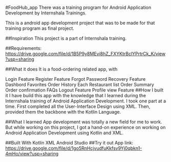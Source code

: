 
#FoodHub_app
There was a training program for Android Application Development by Internshala Trainings.

This is a android app development project that was to be made for that training program as final project.

##Inspiration
This project is a part of Internshala training.

##Requirements: https://drive.google.com/file/d/1B5P9y8MEvi8hZ_FXYKtrBclYPrtrCk_K/view?usp=sharing

##What it does
It is a food-ordering related app, with

Login Feature
Register Feature
Forgot Password Recovery Feature
Dashbord
Favorites
Order History
Each Restaurant list
Order Summary
Order confirmation
FAQs
Logout Feature
Profile view Feature
##How I built it
I have build this app with the knowledge that I learned during the Internshala training of Android Application Development. I took one part at a time. First completed all the User-Interface Design using XML. Then, provided them the backbone with the Kotlin Language.


##What I learned
App development was totally a new field for me to work. But while working on this project, I got a hand-on experience on working on Android Application Development using Kotlin and XML.



##Built With
Kotlin
XML
Android Studio
##Try it out
App link: https://drive.google.com/file/d/1go5RnHcjvudfuKkfsv9Yj0qbkn1-4mHo/view?usp=sharing
